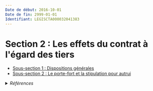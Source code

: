```yaml
---
Date de début: 2016-10-01
Date de fin: 2999-01-01
Identifiant: LEGISCTA000032041383
---
```


<h1>Section 2 : Les effets du contrat à l'égard des tiers</h1>

- [Sous-section 1 : Dispositions générales](sous-section_1/README.md)
- [Sous-section 2 : Le porte-fort et la stipulation pour autrui](sous-section_2/README.md)

<details>
  <summary><em>Références</em></summary>

  <h2>Articles faisant référence à la section</h2>
  
  <ul>
    <li>
      <a href="https://legal.tricoteuses.fr//redirection/LEGIARTI000032006591?vers=git&vers=legifrance">Ordonnance n° 2016-131 du 10 février 2016 portant réforme du droit des contrats, du régime général et de la preuve des obligations - article 2 ENTIEREMENT_MODIF</a> MODIFIE source
    </li>
  </ul>
</details>
